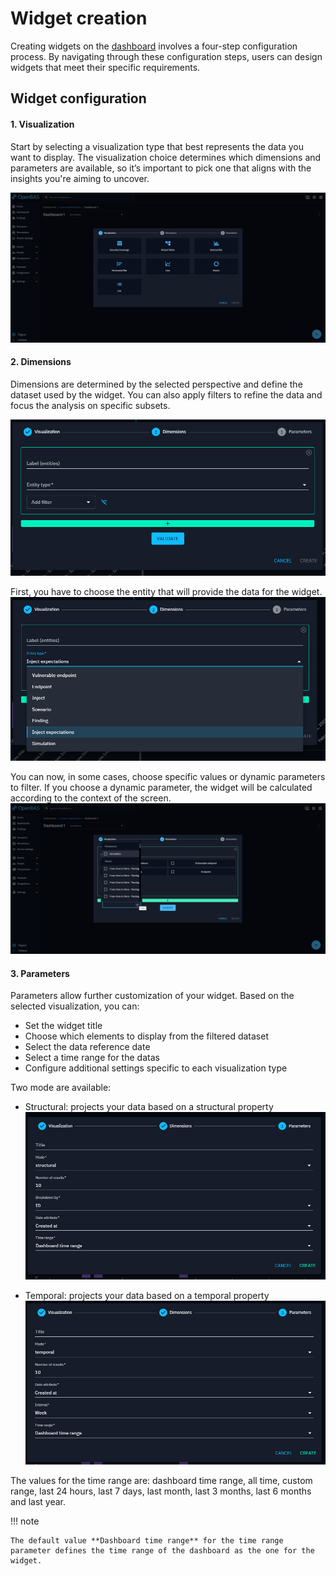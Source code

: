 # Widget creation

Creating widgets on the [dashboard](../custom-dashboards/custom-dashboards.md) involves a four-step configuration
process. By navigating through these configuration steps, users can design widgets that meet their specific
requirements.

## Widget configuration

#### 1. Visualization

Start by selecting a visualization type that best represents the data you want to display. The visualization choice
determines which dimensions and parameters are available, so it’s important to pick one that aligns with the insights
you're aiming to uncover.

![Widget visualization](assets/widget-visualization.png)

#### 2. Dimensions

Dimensions are determined by the selected perspective and define the dataset used by the widget. You can also apply
filters to refine the data and focus the analysis on specific subsets.

![Widget perspective](assets/widget-dimensions.png)

First, you have to choose the entity that will provide the data for the widget.
![Widget perspective](assets/widget-dimensions-entity.png)

You can now, in some cases, choose specific values or dynamic parameters to filter. If you choose a dynamic parameter, the widget will be calculated according to the context of the screen.
![Widget perspective](assets/widget-dimensions-2.png)

#### 3. Parameters

Parameters allow further customization of your widget. Based on the selected visualization, you can:

- Set the widget title
- Choose which elements to display from the filtered dataset
- Select the data reference date
- Select a time range for the datas
- Configure additional settings specific to each visualization type

Two mode are available:

- Structural: projects your data based on a structural property
  ![Widget structural parameters](assets/widget-parameters-structural.png)

- Temporal: projects your data based on a temporal property
  ![Widget temporal parameters](assets/widget-parameters-temporal.png)

The values for the time range are: dashboard time range, all time, custom range, last 24 hours, last 7 days, last month, last 3 months, last 6 
months and last year.

!!! note
 
    The default value **Dashboard time range** for the time range parameter defines the time range of the dashboard as the one for the widget.
